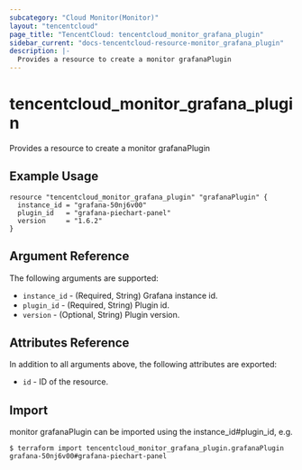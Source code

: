 ```yaml
---
subcategory: "Cloud Monitor(Monitor)"
layout: "tencentcloud"
page_title: "TencentCloud: tencentcloud_monitor_grafana_plugin"
sidebar_current: "docs-tencentcloud-resource-monitor_grafana_plugin"
description: |-
  Provides a resource to create a monitor grafanaPlugin
---
```


# tencentcloud_monitor_grafana_plugin

Provides a resource to create a monitor grafanaPlugin

## Example Usage

```hcl
resource "tencentcloud_monitor_grafana_plugin" "grafanaPlugin" {
  instance_id = "grafana-50nj6v00"
  plugin_id   = "grafana-piechart-panel"
  version     = "1.6.2"
}
```

## Argument Reference

The following arguments are supported:

* `instance_id` - (Required, String) Grafana instance id.
* `plugin_id` - (Required, String) Plugin id.
* `version` - (Optional, String) Plugin version.

## Attributes Reference

In addition to all arguments above, the following attributes are exported:

* `id` - ID of the resource.



## Import

monitor grafanaPlugin can be imported using the instance_id#plugin_id, e.g.
```
$ terraform import tencentcloud_monitor_grafana_plugin.grafanaPlugin grafana-50nj6v00#grafana-piechart-panel
```

